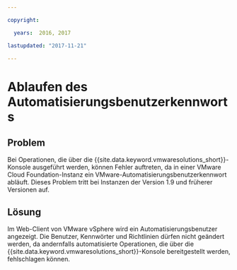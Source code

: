 ```yaml
---

copyright:

  years:  2016, 2017

lastupdated: "2017-11-21"

---
```


# Ablaufen des Automatisierungsbenutzerkennworts

## Problem

Bei Operationen, die über die {{site.data.keyword.vmwaresolutions_short}}-Konsole ausgeführt werden, können Fehler auftreten, da in einer VMware Cloud Foundation-Instanz ein VMware-Automatisierungsbenutzerkennwort abläuft. Dieses Problem tritt bei Instanzen der Version 1.9 und früherer Versionen auf. 

## Lösung

Im Web-Client von VMware vSphere wird ein Automatisierungsbenutzer angezeigt. Die Benutzer, Kennwörter und Richtlinien dürfen nicht geändert werden, da andernfalls automatisierte Operationen, die über die {{site.data.keyword.vmwaresolutions_short}}-Konsole bereitgestellt werden, fehlschlagen können. 
